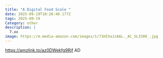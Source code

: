 ```yaml
---
title: "A Digital Food Scale "
date: 2025-09-19T10:28:40.177Z
tags: 2025-09-19
Category: other
description: |
  7.xx
image: https://m.media-amazon.com/images/I/71HIXaJzAAL._AC_SL1500_.jpg
---
```

https://amzlink.to/az0DWekfg9Rjf
AD